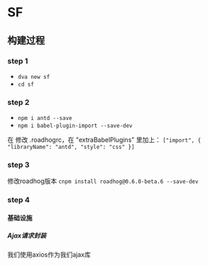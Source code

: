 # SF

## 构建过程

### step 1

- `dva new sf`
- `cd sf`

### step 2

- `npm i antd --save`
- `npm i babel-plugin-import --save-dev`

在 修改 .roadhogrc，在 "extraBabelPlugins" 里加上：
`["import", { "libraryName": "antd", "style": "css" }]`

### step 3

修改roadhog版本
`cnpm install roadhog@0.6.0-beta.6 --save-dev`

### step 4

#### 基础设施

##### Ajax请求封装

我们使用axios作为我们ajax库



